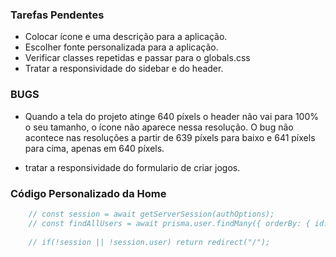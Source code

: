 ### Tarefas Pendentes

- Colocar ícone e uma descrição para a aplicação.
- Escolher fonte personalizada para a aplicação.
- Verificar classes repetidas e passar para o globals.css
- Tratar a responsividade do sidebar e do header.

### BUGS
- Quando a tela do projeto atinge 640 píxels o header não vai para 100% o seu tamanho, o ícone não aparece nessa resolução. O bug não acontece nas resoluções a partir de 639 píxels para baixo e 641 píxels para cima, apenas em 640 píxels.

- tratar a responsividade do formulario de criar jogos.

### Código Personalizado da Home

```javascript
    // const session = await getServerSession(authOptions);
    // const findAllUsers = await prisma.user.findMany({ orderBy: { id: "desc" } });
    
    // if(!session || !session.user) return redirect("/");
```


